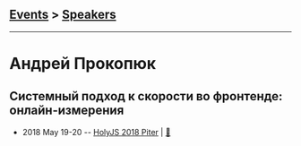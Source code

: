 ## [Events](../README.md) > [Speakers](../speakers.md)
---

# Андрей Прокопюк

## Системный подход к скорости во фронтенде: онлайн-измерения
- 2018 May 19-20 -- [HolyJS 2018 Piter](https://youtu.be/Whm2FMBIgA0)  | [:notebook:](https://assets.ctfassets.net/nn534z2fqr9f/5JoTEYnAGIGSY8YYyWkMyu/483f47ff09102e02fc4c174e617743bb/Andrey_Prokopyuk_Velocity_Online_Measurements.pdf)  
